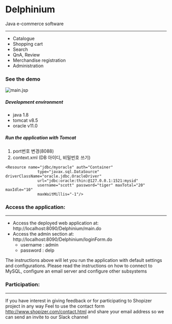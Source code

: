 # Delphinium
Java e-commerce software
* * *

* Catalogue
* Shopping cart
* Search
* QnA, Review
* Merchandise registration
* Administration

### See the demo
![main.jsp](../sunn-y.github.com/img/Delp_catal.png)

##### Development environment
* java 1.8
* tomcat v8.5
* oracle v11.0
	
##### Run the application with Tomcat 

1. port번호 변경(8088)
2. context.xml (DB 아이디, 비밀번호 쓰기)
<pre><code>&lt;Resource name="jdbc/myoracle" auth="Container"
              type="javax.sql.DataSource" driverClassName="oracle.jdbc.OracleDriver"
              url="jdbc:oracle:thin:@127.0.0.1:1521:mysid"
              username="scott" password="tiger" maxTotal="20" maxIdle="10"
              maxWaitMillis="-1"/&gt;</code></pre>




### Access the application:
-------------------

* Access the deployed web application at: http://localhost:8090/Delphinium/main.do
* Access the admin section at: http://localhost:8090/Delphinium/loginForm.do
	* username : admin
	* password : delp

The instructions above will let you run the application with default settings and configurations.
Please read the instructions on how to connect to MySQL, configure an email server and configure other subsystems


### Participation:
-------------------

If you have interest in giving feedback or for participating to Shopizer project in any way
Feel to use the contact form <http://www.shopizer.com/contact.html> and share your email address
so we can send an invite to our Slack channel


